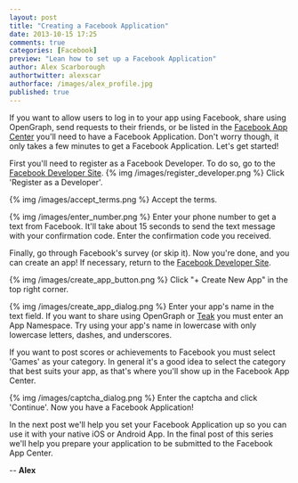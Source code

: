 ```yaml
---
layout: post
title: "Creating a Facebook Application"
date: 2013-10-15 17:25
comments: true
categories: [Facebook]
preview: "Lean how to set up a Facebook Application"
author: Alex Scarborough
authortwitter: alexscar
authorface: /images/alex_profile.jpg
published: true
---
```


If you want to allow users to log in to your app using Facebook, share using OpenGraph, send requests to their friends, or be listed in the [Facebook App Center](http://www.facebook.com/appcenter) you'll need to have a Facebook Application. Don't worry though, it only takes a few minutes to get a Facebook Application. Let's get started!

First you'll need to register as a Facebook Developer. To do so, go to the [Facebook Developer Site](https://developers.facebook.com/apps).
{% img /images/register_developer.png %}
Click 'Register as a Developer'.

{% img /images/accept_terms.png %}
Accept the terms.

{% img /images/enter_number.png %}
Enter your phone number to get a text from Facebook. It'll take about 15 seconds to send the text message with your confirmation code. Enter the confirmation code you received.

Finally, go through Facebook's survey (or skip it). Now you're done, and you can create an app! If necessary, return to the [Facebook Developer Site](https://developers.facebook.com/apps).

{% img /images/create_app_button.png %}
Click "+ Create New App" in the top right corner.

{% img /images/create_app_dialog.png %}
Enter your app's name in the text field. If you want to share using OpenGraph or [Teak](https://teak.io) you must enter an App Namespace. Try using your app's name in lowercase with only lowercase letters, dashes, and underscores. 

If you want to post scores or achievements to Facebook you must select 'Games' as your category. In general it's a good idea to select the category that best suits your app, as that's where you'll show up in the Facebook App Center.

{% img /images/captcha_dialog.png %}
Enter the captcha and click 'Continue'. Now you have a Facebook Application!

In the next post we'll help you set your Facebook Application up so you can use it with your native iOS or Android App.
In the final post of this series we'll help you prepare your application to be submitted to the Facebook App Center.

-- __Alex__